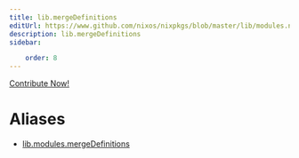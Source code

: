 ```yaml
---
title: lib.mergeDefinitions
editUrl: https://www.github.com/nixos/nixpkgs/blob/master/lib/modules.nix#L822C22
description: lib.mergeDefinitions
sidebar:

    order: 8
---
```


<a href="https://www.github.com/nixos/nixpkgs/blob/master/lib/modules.nix#L822C22">Contribute Now!</a>


# Aliases

- [lib.modules.mergeDefinitions](/nix-doc-comments/reference/lib/modules/lib-modules-mergeDefinitions)


